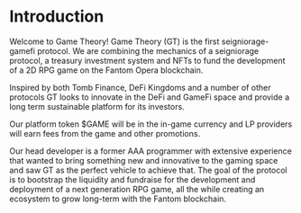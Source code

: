 # Introduction

Welcome to Game Theory! Game Theory (GT) is the first seigniorage-gamefi protocol. We are combining the mechanics of a seigniorage protocol, a treasury investment system and NFTs to fund the development of a 2D RPG game on the Fantom Opera blockchain.

Inspired by both Tomb Finance, DeFi Kingdoms and a number of other protocols GT looks to innovate in the DeFi and GameFi space and provide a long term sustainable platform for its investors.&#x20;

Our platform token $GAME will be in the in-game currency and LP providers will earn fees from the game and other promotions.&#x20;

Our head developer is a former AAA programmer with extensive experience that wanted to bring something new and innovative to the gaming space and saw GT as the perfect vehicle to achieve that. The goal of the protocol is to bootstrap the liquidity and fundraise for the development and deployment of a next generation RPG game, all the while creating an ecosystem to grow long-term with the Fantom blockchain.

##

